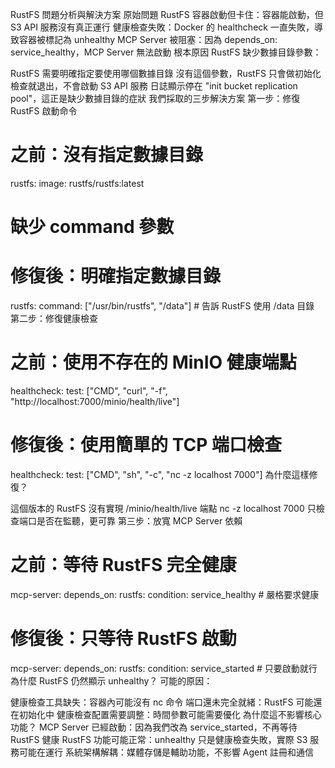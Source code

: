 RustFS 問題分析與解決方案
原始問題
RustFS 容器啟動但卡住：容器能啟動，但 S3 API 服務沒有真正運行
健康檢查失敗：Docker 的 healthcheck 一直失敗，導致容器被標記為 unhealthy
MCP Server 被阻塞：因為 depends_on: service_healthy，MCP Server 無法啟動
根本原因
RustFS 缺少數據目錄參數：

RustFS 需要明確指定要使用哪個數據目錄
沒有這個參數，RustFS 只會做初始化檢查就退出，不會啟動 S3 API 服務
日誌顯示停在 "init bucket replication pool"，這正是缺少數據目錄的症狀
我們採取的三步解決方案
第一步：修復 RustFS 啟動命令
# 之前：沒有指定數據目錄
rustfs:
  image: rustfs/rustfs:latest
  # 缺少 command 參數

# 修復後：明確指定數據目錄
rustfs:
  command: ["/usr/bin/rustfs", "/data"]  # 告訴 RustFS 使用 /data 目錄
第二步：修復健康檢查
# 之前：使用不存在的 MinIO 健康端點
healthcheck:
  test: ["CMD", "curl", "-f", "http://localhost:7000/minio/health/live"]

# 修復後：使用簡單的 TCP 端口檢查
healthcheck:
  test: ["CMD", "sh", "-c", "nc -z localhost 7000"]
為什麼這樣修復？

這個版本的 RustFS 沒有實現 /minio/health/live 端點
nc -z localhost 7000 只檢查端口是否在監聽，更可靠
第三步：放寬 MCP Server 依賴
# 之前：等待 RustFS 完全健康
mcp-server:
  depends_on:
    rustfs:
      condition: service_healthy  # 嚴格要求健康

# 修復後：只等待 RustFS 啟動
mcp-server:
  depends_on:
    rustfs:
      condition: service_started  # 只要啟動就行
為什麼 RustFS 仍然顯示 unhealthy？
可能的原因：

健康檢查工具缺失：容器內可能沒有 nc 命令
端口還未完全就緒：RustFS 可能還在初始化中
健康檢查配置需要調整：時間參數可能需要優化
為什麼這不影響核心功能？
MCP Server 已經啟動：因為我們改為 service_started，不再等待 RustFS 健康
RustFS 功能可能正常：unhealthy 只是健康檢查失敗，實際 S3 服務可能在運行
系統架構解耦：媒體存儲是輔助功能，不影響 Agent 註冊和通信